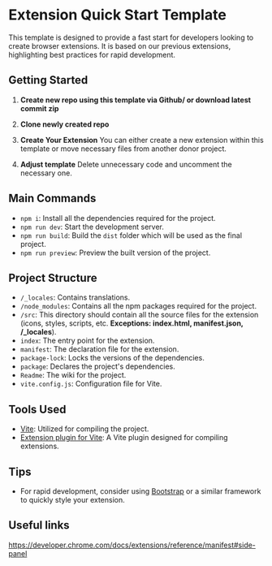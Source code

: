 # Extension Quick Start Template

This template is designed to provide a fast start for developers looking to create browser extensions. It is based on our previous extensions, highlighting best practices for rapid development.

## Getting Started

1. **Create new repo using this template via Github/ or download latest commit zip**

2. **Clone newly created repo**

3. **Create Your Extension**
   You can either create a new extension within this template or move necessary files from another donor project.

4. **Adjust template**
   Delete unnecessary code and uncomment the necessary one.

## Main Commands

- `npm i`: Install all the dependencies required for the project.
- `npm run dev`: Start the development server.
- `npm run build`: Build the `dist` folder which will be used as the final project.
- `npm run preview`: Preview the built version of the project.

## Project Structure

- `/_locales`: Contains translations.
- `/node_modules`: Contains all the npm packages required for the project.
- `/src`: This directory should contain all the source files for the extension (icons, styles, scripts, etc. **Exceptions: index.html, manifest.json, /\_locales**).
- `index`: The entry point for the extension.
- `manifest`: The declaration file for the extension.
- `package-lock`: Locks the versions of the dependencies.
- `package`: Declares the project's dependencies.
- `Readme`: The wiki for the project.
- `vite.config.js`: Configuration file for Vite.

## Tools Used

- [Vite](https://vitejs.dev/guide/#index-html-and-project-root): Utilized for compiling the project.
- [Extension plugin for Vite](https://crxjs.dev/vite-plugin/getting-started/vanilla-js/create-project): A Vite plugin designed for compiling extensions.

## Tips

- For rapid development, consider using [Bootstrap](https://getbootstrap.com/) or a similar framework to quickly style your extension.

## Useful links

https://developer.chrome.com/docs/extensions/reference/manifest#side-panel
